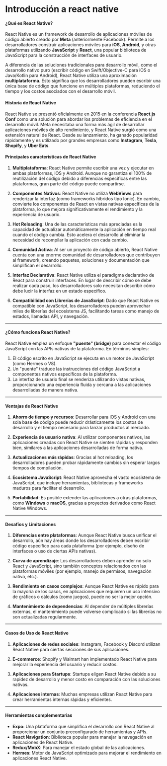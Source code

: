 # Introducción a react native

#### ¿Qué es React Native?

React Native es un framework de desarrollo de aplicaciones móviles de código abierto creado por **Meta** (anteriormente Facebook). Permite a los desarrolladores construir aplicaciones móviles para **iOS**, **Android**, y otras plataformas utilizando **JavaScript** y **React**, una popular biblioteca de JavaScript para la construcción de interfaces de usuario.

A diferencia de las soluciones tradicionales para desarrollo móvil, como el desarrollo nativo puro (escribir código en Swift/Objective-C para iOS o Java/Kotlin para Android), React Native utiliza una aproximación **multiplataforma**. Esto significa que los desarrolladores pueden escribir una única base de código que funcione en múltiples plataformas, reduciendo el tiempo y los costos asociados con el desarrollo móvil.

#### Historia de React Native

React Native se presentó oficialmente en 2015 en la conferencia **React.js Conf** como una solución para abordar los problemas de eficiencia en el desarrollo móvil. Meta necesitaba una forma más ágil de desarrollar aplicaciones móviles de alto rendimiento, y React Native surgió como una extensión natural de React. Desde su lanzamiento, ha ganado popularidad rápidamente y es utilizado por grandes empresas como **Instagram**, **Tesla**, **Shopify**, y **Uber Eats**.

#### Principales características de React Native

1. **Multiplataforma**: React Native permite escribir una vez y ejecutar en ambas plataformas, iOS y Android. Aunque no garantiza el 100% de reutilización del código debido a diferencias específicas entre las plataformas, gran parte del código puede compartirse.
    
2. **Componentes Nativos**: React Native no utiliza **WebViews** para renderizar la interfaz (como frameworks híbridos tipo Ionic). En cambio, convierte los componentes de React en vistas nativas específicas de la plataforma, lo que mejora significativamente el rendimiento y la experiencia de usuario.
    
3. **Hot Reloading**: Una de las características más apreciadas es la capacidad de actualizar automáticamente la aplicación en tiempo real cuando el código cambia. Esto acelera el desarrollo al eliminar la necesidad de recompilar la aplicación con cada cambio.
    
4. **Comunidad Activa**: Al ser un proyecto de código abierto, React Native cuenta con una enorme comunidad de desarrolladores que contribuyen al framework, creando paquetes, soluciones y documentación que simplifican el desarrollo.
    
5. **Interfaz Declarativa**: React Native utiliza el paradigma declarativo de React para construir interfaces. En lugar de describir cómo se debe realizar cada paso, los desarrolladores solo necesitan describir cómo debe lucir la interfaz en un estado específico.
    
6. **Compatibilidad con Librerías de JavaScript**: Dado que React Native es compatible con JavaScript, los desarrolladores pueden aprovechar miles de librerías del ecosistema JS, facilitando tareas como manejo de estados, llamadas API, y navegación.
    

---

#### ¿Cómo funciona React Native?

React Native emplea un enfoque **"puente" (bridge)** para conectar el código JavaScript con las APIs nativas de la plataforma. En términos simples:

1. El código escrito en JavaScript se ejecuta en un motor de JavaScript (como Hermes o V8).
2. Un "puente" traduce las instrucciones del código JavaScript a componentes nativos específicos de la plataforma.
3. La interfaz de usuario final se renderiza utilizando vistas nativas, proporcionando una experiencia fluida y cercana a las aplicaciones desarrolladas de manera nativa.

---

#### Ventajas de React Native

1. **Ahorro de tiempo y recursos**: Desarrollar para iOS y Android con una sola base de código puede reducir drásticamente los costos de desarrollo y el tiempo necesario para lanzar productos al mercado.
    
2. **Experiencia de usuario nativa**: Al utilizar componentes nativos, las aplicaciones creadas con React Native se sienten rápidas y responden bien, similares a las aplicaciones desarrolladas de forma nativa.
    
3. **Actualizaciones más rápidas**: Gracias al hot reloading, los desarrolladores pueden probar rápidamente cambios sin esperar largos tiempos de compilación.
    
4. **Ecosistema JavaScript**: React Native aprovecha el vasto ecosistema de JavaScript, que incluye herramientas, bibliotecas y frameworks maduros para facilitar el desarrollo.
    
5. **Portabilidad**: Es posible extender las aplicaciones a otras plataformas, como **Windows** o **macOS**, gracias a proyectos derivados como React Native Windows.
    

---

#### Desafíos y Limitaciones

1. **Diferencias entre plataformas**: Aunque React Native busca unificar el desarrollo, aún hay áreas donde los desarrolladores deben escribir código específico para cada plataforma (por ejemplo, diseño de interfaces o uso de ciertas APIs nativas).
    
2. **Curva de aprendizaje**: Los desarrolladores deben aprender no solo React y JavaScript, sino también conceptos relacionados con las plataformas móviles (por ejemplo, manejo de permisos, navegación nativa, etc.).
    
3. **Rendimiento en casos complejos**: Aunque React Native es rápido para la mayoría de los casos, en aplicaciones que requieren un uso intensivo de gráficos o cálculos (como juegos), puede no ser la mejor opción.
    
4. **Mantenimiento de dependencias**: Al depender de múltiples librerías externas, el mantenimiento puede volverse complicado si las librerías no son actualizadas regularmente.
    

---

#### Casos de Uso de React Native

1. **Aplicaciones de redes sociales**: Instagram, Facebook y Discord utilizan React Native para ciertas secciones de sus aplicaciones.
    
2. **E-commerce**: Shopify y Walmart han implementado React Native para mejorar la experiencia del usuario y reducir costos.
    
3. **Aplicaciones para Startups**: Startups eligen React Native debido a su rapidez de desarrollo y menor costo en comparación con las soluciones nativas.
    
4. **Aplicaciones internas**: Muchas empresas utilizan React Native para crear herramientas internas rápidas y eficientes.
    

---

#### Herramientas complementarias

- **Expo**: Una plataforma que simplifica el desarrollo con React Native al proporcionar un conjunto preconfigurado de herramientas y APIs.
- **React Navigation**: Biblioteca popular para manejar la navegación en aplicaciones de React Native.
- **Redux/MobX**: Para manejar el estado global de las aplicaciones.
- **Hermes**: Motor de JavaScript optimizado para mejorar el rendimiento en aplicaciones React Native.